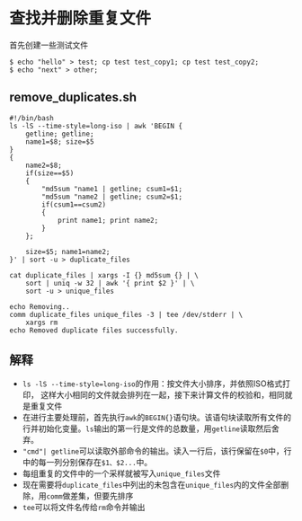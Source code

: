 # 查找并删除重复文件

首先创建一些测试文件
```shell
$ echo "hello" > test; cp test test_copy1; cp test test_copy2;
$ echo "next" > other;
```

## remove_duplicates.sh
```shell
#!/bin/bash
ls -lS --time-style=long-iso | awk 'BEGIN {
    getline; getline;
    name1=$8; size=$5
}
{
    name2=$8;
    if(size==$5)
    {
        "md5sum "name1 | getline; csum1=$1;
        "md5sum "name2 | getline; csum2=$1;
        if(csum1==csum2)
        {
            print name1; print name2;
        }
    };

    size=$5; name1=name2;
}' | sort -u > duplicate_files

cat duplicate_files | xargs -I {} md5sum {} | \
    sort | uniq -w 32 | awk '{ print $2 }' | \
    sort -u > unique_files

echo Removing..
comm duplicate_files unique_files -3 | tee /dev/stderr | \
    xargs rm
echo Removed duplicate files successfully.
```

## 解释
+ `ls -lS --time-style=long-iso`的作用：按文件大小排序，并依照ISO格式打印， 这样大小相同的文件就会排列在一起，接下来计算文件的校验和，相同就是重复文件
+ 在进行主要处理前，首先执行`awk`的`BEGIN{}`语句块。该语句块读取所有文件的行并初始化变量。`ls`输出的第一行是文件的总数量，用`getline`读取然后舍弃。
+ `"cmd"| getline`可以读取外部命令的输出。读入一行后，该行保留在`$0`中，行中的每一列分别保存在`$1、$2...`中。
+ 每组重复的文件中的一个采样就被写入`unique_files`文件
+ 现在需要将`duplicate_files`中列出的未包含在`unique_files`内的文件全部删除，用`comm`做差集，但要先排序
+ `tee`可以将文件名传给`rm`命令并输出